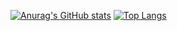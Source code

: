 [![Anurag's GitHub stats](https://github-readme-stats.vercel.app/api?username=wirekang&include_all_commits=true&count_private=true&show_icons=true&theme=dark)](.)
[![Top Langs](https://github-readme-stats.vercel.app/api/top-langs/?username=wirekang&exclude_repo=blog,jetbrain-settings,nvim,vim,profile&langs_count=6&layout=compact)](.)
